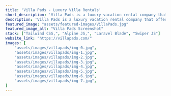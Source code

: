 ```yaml
---
title: 'Villa Pads - Luxury Villa Rentals'
short_description: 'Villa Pads is a luxury vacation rental company that offers a curated collection of luxurious villa rentals.'
description: 'Villa Pads is a luxury vacation rental company that offers a curated collection of luxurious villa rentals with guaranteed 5-star hospitality and 24/7 concierge services.'
featured_image: "assets/featured-images/VillaPads.jpg"
featured_image_alt: "Villa Pads Screenshot"
stack: ["Tailwind CSS,", "Alpine JS,", "Laravel Blade", "Swiper JS"]
website_link: "https://villapads.com/"
images: [
    "assets/images/villapads/img-0.jpg",
    "assets/images/villapads/img-1.jpg",
    "assets/images/villapads/img-2.jpg",
    "assets/images/villapads/img-3.jpg",
    "assets/images/villapads/img-4.jpg",
    "assets/images/villapads/img-5.jpg",    
    "assets/images/villapads/img-6.jpg",    
    "assets/images/villapads/img-7.jpg",    
]
---
```

